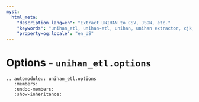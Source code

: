 ```yaml
---
myst:
  html_meta:
    "description lang=en": "Extract UNIHAN to CSV, JSON, etc."
    "keywords": "unihan_etl, unihan-etl, unihan, unihan extractor, cjk, cjk dictionary"
    "property=og:locale": "en_US"
---
```


# Options - `unihan_etl.options`

```{eval-rst}
.. automodule:: unihan_etl.options
   :members:
   :undoc-members:
   :show-inheritance:
```
